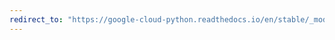 ```yaml
---
redirect_to: "https://google-cloud-python.readthedocs.io/en/stable/_modules/google/cloud/speech_v1p1beta1/types.html"
---
```

